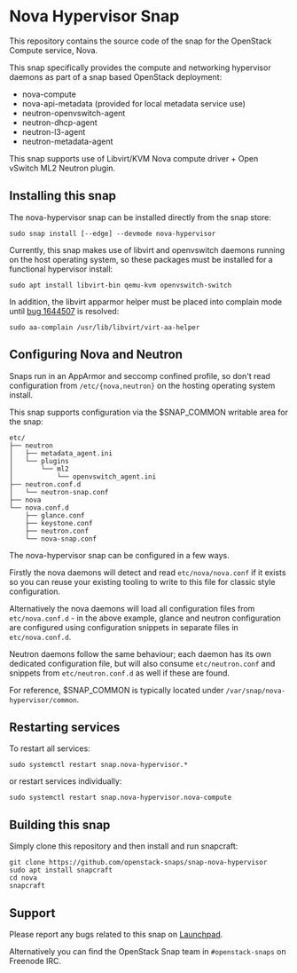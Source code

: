 # Nova Hypervisor Snap

This repository contains the source code of the snap for the OpenStack Compute
service, Nova.

This snap specifically provides the compute and networking hypervisor daemons
as part of a snap based OpenStack deployment:

 - nova-compute
 - nova-api-metadata (provided for local metadata service use)
 - neutron-openvswitch-agent
 - neutron-dhcp-agent
 - neutron-l3-agent
 - neutron-metadata-agent

This snap supports use of Libvirt/KVM Nova compute driver + Open vSwitch ML2
Neutron plugin.

## Installing this snap

The nova-hypervisor snap can be installed directly from the snap store:

    sudo snap install [--edge] --devmode nova-hypervisor

Currently, this snap makes use of libvirt and openvswitch daemons running
on the host operating system, so these packages must be installed for
a functional hypervisor install:

    sudo apt install libvirt-bin qemu-kvm openvswitch-switch

In addition, the libvirt apparmor helper must be placed into complain mode
until [bug 1644507](https://bugs.launchpad.net/ubuntu/+source/libvirt/+bug/1644507)
is resolved:

    sudo aa-complain /usr/lib/libvirt/virt-aa-helper

## Configuring Nova and Neutron

Snaps run in an AppArmor and seccomp confined profile, so don't read
configuration from `/etc/{nova,neutron}` on the hosting operating system install.

This snap supports configuration via the $SNAP\_COMMON writable area for the
snap:

    etc/
    ├── neutron
    │   ├── metadata_agent.ini
    │   └── plugins
    │       └── ml2
    │           └── openvswitch_agent.ini
    ├── neutron.conf.d
    │   └── neutron-snap.conf
    ├── nova
    └── nova.conf.d
        ├── glance.conf
        ├── keystone.conf
        ├── neutron.conf
        └── nova-snap.conf

The nova-hypervisor snap can be configured in a few ways.

Firstly the nova daemons will detect and read `etc/nova/nova.conf`
if it exists so you can reuse your existing tooling to write to this file
for classic style configuration.

Alternatively the nova daemons will load all configuration files from
`etc/nova.conf.d` - in the above example, glance and neutron configuration
are configured  using configuration snippets in separate files in
`etc/nova.conf.d`.

Neutron daemons follow the same behaviour; each daemon has its own dedicated
configuration file, but will also consume `etc/neutron.conf` and snippets
from `etc/neutron.conf.d` as well if these are found.

For reference, $SNAP\_COMMON is typically located under
`/var/snap/nova-hypervisor/common`.

## Restarting services

To restart all services:

    sudo systemctl restart snap.nova-hypervisor.*

or restart services individually:

    sudo systemctl restart snap.nova-hypervisor.nova-compute

## Building this snap

Simply clone this repository and then install and run snapcraft:

    git clone https://github.com/openstack-snaps/snap-nova-hypervisor
    sudo apt install snapcraft
    cd nova
    snapcraft

## Support

Please report any bugs related to this snap on
[Launchpad](https://bugs.launchpad.net/snap-nova-hypervisor/+filebug).

Alternatively you can find the OpenStack Snap team in `#openstack-snaps`
on Freenode IRC.
